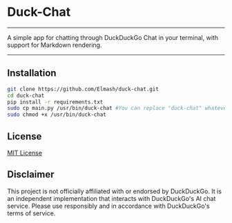 # Duck-Chat
---

A simple app for chatting through DuckDuckGo Chat in your terminal, with support for Markdown rendering.

---

## Installation 

```bash
git clone https://github.com/Elmash/duck-chat.git
cd duck-chat
pip install -r requirements.txt
sudo cp main.py /usr/bin/duck-chat #You can replace "duck-chat" whatever name you want
sudo chmod +x /usr/bin/duck-chat
```

## License

[MIT License](LICENSE)

## Disclaimer

This project is not officially affiliated with or endorsed by DuckDuckGo. It is an independent implementation that interacts with DuckDuckGo's AI chat service. Please use responsibly and in accordance with DuckDuckGo's terms of service.